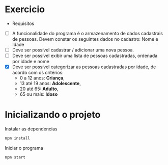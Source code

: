 # Exercicio

- Requisitos

- [ ] A funcionalidade do programa é o armazenamento de dados cadastrais de pessoas. Devem constar os seguintes dados no cadastro: Nome e Idade
- [ ] Deve ser possível cadastrar / adicionar uma nova pessoa.
- [ ] Deve ser possível exibir uma lista de pessoas cadastradas, ordenada por idade e nome
- [x]  Deve ser possível categorizar as pessoas cadastradas por idade, de acordo com os critérios: 
    - 0 a 12 anos: **Criança**, 
    - 13 até 19 anos: **Adolescente**, 
    - 20 até 65: **Adulto**, 
    - 65 ou mais: **Idoso**

# Inicializando o projeto

Instalar as dependencias
```bash
npm install
```

Iniciar o programa
```bash
npm start
```
